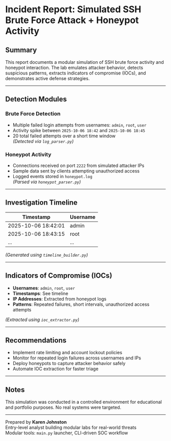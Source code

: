 # Incident Report: Simulated SSH Brute Force Attack + Honeypot Activity

## Summary

This report documents a modular simulation of SSH brute force activity and honeypot interaction. The lab emulates attacker behavior, detects suspicious patterns, extracts indicators of compromise (IOCs), and demonstrates active defense strategies.

---

## Detection Modules

###  Brute Force Detection
- Multiple failed login attempts from usernames: `admin`, `root`, `user`
- Activity spike between `2025-10-06 18:42` and `2025-10-06 18:45`
- 20 total failed attempts over a short time window  
*(Detected via `log_parser.py`)*

###  Honeypot Activity
- Connections received on port `2222` from simulated attacker IPs
- Sample data sent by clients attempting unauthorized access
- Logged events stored in `honeypot.log`  
*(Parsed via `honeypot_parser.py`)*

---

## Investigation Timeline

| Timestamp           | Username |
|---------------------|----------|
| 2025-10-06 18:42:01 | admin    |
| 2025-10-06 18:43:15 | root     |
| ...                 | ...      |

*(Generated using `timeline_builder.py`)*

---

## Indicators of Compromise (IOCs)

- **Usernames**: `admin`, `root`, `user`
- **Timestamps**: See timeline
- **IP Addresses**: Extracted from honeypot logs
- **Patterns**: Repeated failures, short intervals, unauthorized access attempts

*(Extracted using `ioc_extractor.py`)*

---

## Recommendations

- Implement rate limiting and account lockout policies
- Monitor for repeated login failures across usernames and IPs
- Deploy honeypots to capture attacker behavior safely
- Automate IOC extraction for faster triage

---

## Notes

This simulation was conducted in a controlled environment for educational and portfolio purposes. No real systems were targeted.

---

Prepared by **Karen Johnston**  
Entry-level analyst building modular labs for real-world threats  
Modular tools: `main.py` launcher, CLI-driven SOC workflow


